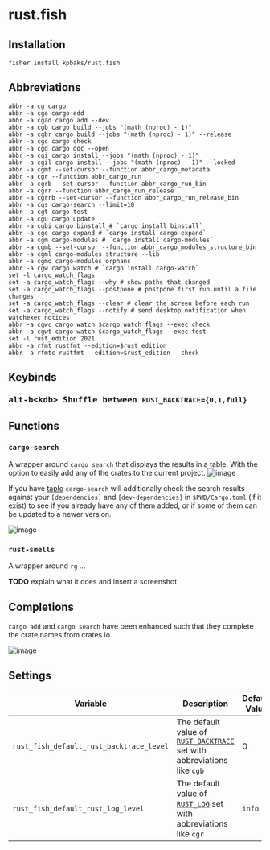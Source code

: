 # rust.fish

## Installation
```fish
fisher install kpbaks/rust.fish
```

## Abbreviations

<!-- use `__rust.fish::abbr::list` to list all abbreviations -->

```fish
abbr -a cg cargo
abbr -a cga cargo add
abbr -a cgad cargo add --dev
abbr -a cgb cargo build --jobs "(math (nproc) - 1)"
abbr -a cgbr cargo build --jobs "(math (nproc) - 1)" --release
abbr -a cgc cargo check
abbr -a cgd cargo doc --open
abbr -a cgi cargo install --jobs "(math (nproc) - 1)"
abbr -a cgil cargo install --jobs "(math (nproc) - 1)" --locked
abbr -a cgmt --set-cursor --function abbr_cargo_metadata
abbr -a cgr --function abbr_cargo_run
abbr -a cgrb --set-cursor --function abbr_cargo_run_bin
abbr -a cgrr --function abbr_cargo_run_release
abbr -a cgrrb --set-cursor --function abbr_cargo_run_release_bin
abbr -a cgs cargo-search --limit=10
abbr -a cgt cargo test
abbr -a cgu cargo update
abbr -a cgbi cargo binstall # `cargo install binstall`
abbr -a cge cargo expand # `cargo install cargo-expand`
abbr -a cgm cargo-modules # `cargo install cargo-modules`
abbr -a cgmb --set-cursor --function abbr_cargo_modules_structure_bin
abbr -a cgml cargo-modules structure --lib
abbr -a cgmo cargo-modules orphans
abbr -a cgw cargo watch # `cargo install cargo-watch`
set -l cargo_watch_flags
set -a cargo_watch_flags --why # show paths that changed
set -a cargo_watch_flags --postpone # postpone first run until a file changes
set -a cargo_watch_flags --clear # clear the screen before each run
set -a cargo_watch_flags --notify # send desktop notification when watchexec notices
abbr -a cgwc cargo watch $cargo_watch_flags --exec check
abbr -a cgwt cargo watch $cargo_watch_flags --exec test
set -l rust_edition 2021
abbr -a rfmt rustfmt --edition=$rust_edition
abbr -a rfmtc rustfmt --edition=$rust_edition --check
```

## Keybinds

### <kbd>alt-b<kdb\> Shuffle between `RUST_BACKTRACE={0,1,full}`


## Functions

### `cargo-search`

A wrapper around `cargo search` that displays the results in a table. With the option to easily add any of the crates to the current project.
![image](https://github.com/kpbaks/rust.fish/assets/57013304/05cb0b42-c803-4b8e-9757-5d8c2bb6876b)

If you have [taplo](https://taplo.tamasfe.dev/) `cargo-search` will additionally check the search results against your
`[dependencies]` and `[dev-dependencies]` in `$PWD/Cargo.toml` (if it exist) to see if you already have any of them added,
or if some of them can be updated to a newer version.

![image](https://github.com/kpbaks/rust.fish/assets/57013304/0d29e9de-59f6-441e-b84b-980515a992e0)

### `rust-smells`

A wrapper around `rg` ...

**TODO** explain what it does and insert a screenshot

## Completions

`cargo add` and `cargo search` have been enhanced such that they complete the crate names from crates.io.

![image](https://github.com/kpbaks/rust.fish/assets/57013304/d31e767b-0624-4099-b372-e21f531693ff)


## Settings

| Variable | Description | Default Value | Constraint |
|----------|-------------|---------|------------|
| `rust_fish_default_rust_backtrace_level` | The default value of [`RUST_BACKTRACE`](https://doc.rust-lang.org/std/backtrace/index.html#environment-variables) set with abbreviations like `cgb`  | 0 | one of: `0`, `1` or `full` |
| `rust_fish_default_rust_log_level` | The default value of [`RUST_LOG`](https://docs.rs/env_logger/latest/env_logger/) set with abbreviations like `cgr` | `info` | one of: `off`, `trace`, `debug`, `info`, `warn` or `error` |
